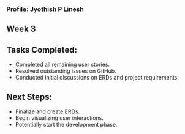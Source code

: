 ### Profile: Jyothish P Linesh

## Week 3

## Tasks Completed:
- Completed all remaining user stories.
- Resolved outstanding issues on GitHub.
- Conducted initial discussions on ERDs and project requirements.

## Next Steps:

- Finalize and create ERDs.
- Begin visualizing user interactions.
- Potentially start the development phase.
